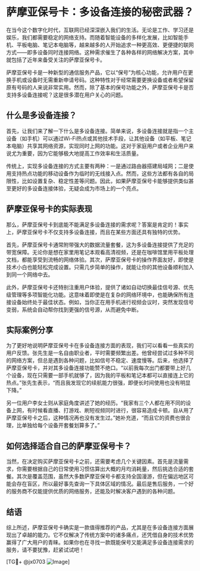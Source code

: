 # 萨摩亚保号卡：多设备连接的秘密武器？

在当今这个数字化时代，互联网已经深深嵌入我们的生活。无论是工作、学习还是娱乐，我们都需要稳定的网络支持。而随着智能设备的多样化发展，比如智能手机、平板电脑、笔记本电脑等，越来越多的人开始追求一种更高效、更便捷的联网方式——即多设备同时连接网络。这种需求催生了各种各样的网络解决方案，其中就包括了近年来备受关注的萨摩亚保号卡。

萨摩亚保号卡是一种新型的通信服务产品，它以“保号”为核心功能，允许用户在更换手机或设备时无需重新申请号码。这种特性对于经常需要更换设备或者希望保留原有号码的人来说非常实用。然而，除了基本的保号功能之外，萨摩亚保号卡是否支持多设备连接呢？这是很多潜在用户关心的问题。

## 什么是多设备连接？

首先，让我们来了解一下什么是多设备连接。简单来说，多设备连接就是指一个主设备（如手机）可以通过Wi-Fi热点或其他技术手段，让其他设备（如平板、笔记本电脑）共享其网络资源，实现同时上网的功能。这对于家庭用户或者企业用户来说尤为重要，因为它能够极大地提高工作效率和生活质量。

传统上，实现多设备连接的方式主要有两种：一是通过路由器搭建局域网；二是使用支持热点功能的移动设备作为临时的无线接入点。然而，这些方法都有各自的局限性，比如设置复杂、稳定性差等问题。因此，如果萨摩亚保号卡能够提供类似甚至更好的多设备连接体验，无疑会成为市场上的一个亮点。

## 萨摩亚保号卡的实际表现

那么，萨摩亚保号卡到底能不能满足多设备连接的需求呢？答案是肯定的！事实上，萨摩亚保号卡不仅支持多设备连接，而且在某些方面还具有独特的优势。

首先，萨摩亚保号卡通常附带强大的数据流量套餐，这为多设备连接提供了充足的带宽保障。无论你是想在家里用笔记本观看高清视频，还是在咖啡馆里用平板处理文档，都能享受到流畅的网络体验。其次，萨摩亚保号卡的操作界面友好，即使是技术小白也能轻松完成设置。只需几步简单的操作，就能让你的其他设备顺利加入到同一个网络中去。

此外，萨摩亚保号卡还特别注重用户体验，提供了诸如自动切换最佳信号源、优先级管理等多项智能化功能。这意味着即使是在复杂的网络环境中，也能确保所有连接设备始终处于最佳状态。例如，当你正在用手机进行视频会议时，突然发现信号变弱，系统会自动帮你找到更强的信号源，从而避免中断。

## 实际案例分享

为了更好地说明萨摩亚保号卡在多设备连接方面的表现，我们可以看看一些真实的用户反馈。张先生是一名自由职业者，平时需要频繁出差。他曾经尝试过多种不同的网络方案，但总是遇到各种问题，比如信号不稳定、速度慢等。后来，他选择了萨摩亚保号卡，并对其多设备连接功能赞不绝口。“以前我每次出门都要带上好几个设备，现在只需要一部手机就够了，因为我的平板和笔记本都可以直接连上它的热点。”张先生表示，“而且我发现它的续航能力很强，即便长时间使用也没有明显下降。”

另一位用户李女士则从家庭角度讲述了她的经历。“我家有三个人都在用不同的设备上网，有时候看直播、打游戏、刷短视频同时进行，很容易造成卡顿。自从用了萨摩亚保号卡之后，这种情况再也没有发生过。”她补充道，“而且它的资费也很合理，比单独给每个设备开套餐划算多了。”

## 如何选择适合自己的萨摩亚保号卡？

当然，在决定购买萨摩亚保号卡之前，还需要考虑几个关键因素。首先是流量需求，你需要根据自己的日常使用习惯估算出大概的月均消耗量，然后挑选合适的套餐。其次是覆盖范围，虽然大多数萨摩亚保号卡都支持全国漫游，但在偏远地区可能会存在盲区，所以最好事先查询一下具体区域的情况。最后是售后服务，一个好的服务商不仅能提供优质的网络服务，还能及时解决客户遇到的各种问题。

## 结语

综上所述，萨摩亚保号卡确实是一款值得推荐的产品，尤其是在多设备连接方面展现出了卓越的能力。它不仅解决了传统方案中的诸多痛点，还凭借自身的技术优势赢得了广大用户的青睐。如果你也在寻找一款既能保号又能满足多设备连接需求的服务，请不要犹豫，赶紧试试吧！

[TG💪+ @jx0703 ![Image](https://github.com/user-attachments/assets/dbca1d08-cadb-493c-b0ec-ad6f7a83f270)]